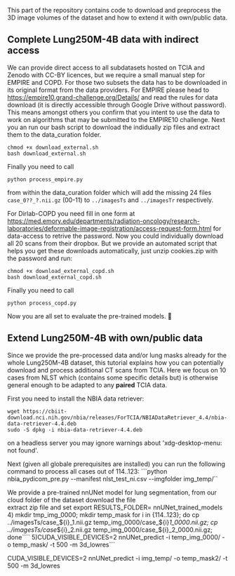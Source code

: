 This part of the repository contains code to download and preprocess the 3D image volumes of the dataset and how to extend it with own/public data.

## Complete Lung250M-4B data with indirect access

We can provide direct access to all subdatasets hosted on TCIA and Zenodo with CC-BY licences, but we require a small manual step for EMPIRE and COPD.
For those two subsets the data has to be downloaded in its original format from the data providers. For EMPIRE please head to https://empire10.grand-challenge.org/Details/ and read the rules for data download (it is directly accessible through Google Drive without password). This means amongst others you confirm that you intent to use the data to work on algorithms that may be submitted to the EMPIRE10 challenge. Next you an run our bash script to download the indidually zip files and extract them to the data_curation folder.
```
chmod +x download_external.sh
bash download_external.sh
```
Finally you need to call 
```
python process_empire.py
```
from within the data_curation folder which will add the missing 24 files ```case_0??_?.nii.gz``` (00-11) to ```../imagesTs``` and ```../imagesTr``` respectively.

For Dirlab-COPD you need fill in one form at https://med.emory.edu/departments/radiation-oncology/research-laboratories/deformable-image-registration/access-request-form.html for data-access to retrive the password. Now you could individually download all 20 scans from their dropbox. But we provide an automated script that helps you get these downloads automatically, just unzip cookies.zip with the password and run:
```
chmod +x download_external_copd.sh
bash download_external_copd.sh
```
Finally you need to call 
```
python process_copd.py
```

Now you are all set to evaluate the pre-trained models. :tada:


## Extend Lung250M-4B with own/public data

Since we provide the pre-processed data and/or lung masks already for the whole Lung250M-4B dataset, this tutorial explains how you can potentially download and process additional CT scans from TCIA. Here we focus on 10 cases from NLST which (contains some specific details but) is otherwise general enough to be adapted to any **paired** TCIA data.

First you need to install the NBIA data retriever:
```
wget https://cbiit-download.nci.nih.gov/nbia/releases/ForTCIA/NBIADataRetriever_4.4/nbia-data-retriever-4.4.deb
sudo -S dpkg -i nbia-data-retriever-4.4.deb
```
on a headless server you may ignore warnings about 'xdg-desktop-menu: not found'.

Next (given all globale prerequisites are installed) you can run the following command to process all cases out of 114..123:
```python nbia_pydicom_pre.py --manifest nlst_test_ni.csv --imgfolder img_temp/``

We provide a pre-trained nnUNet model for lung segmentation, from our cloud folder of the dataset download the file  
extract zip file and set export RESULTS_FOLDER= nnUNet_trained_models
4) mkdir tmp_img_0000; mkdir temp_mask for i in {114..123}; do cp ../imagesTs/case_${i}_1.nii.gz temp_img_0000/case_${i}_1_0000.nii.gz; cp ../imagesTs/case_${i}_2.nii.gz temp_img_0000/case_${i}_2_0000.nii.gz; done````
5)CUDA_VISIBLE_DEVICES=2 nnUNet_predict -i temp_img_0000/ -o temp_mask/ -t 500 -m 3d_lowres```


CUDA_VISIBLE_DEVICES=2 nnUNet_predict -i img_temp/ -o temp_mask2/ -t 500 -m 3d_lowres

